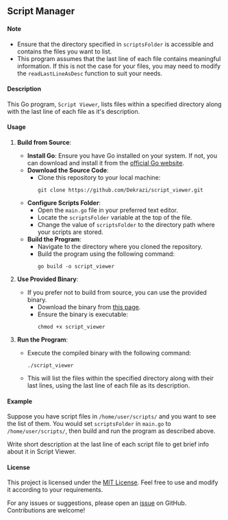 ## Script Manager

#### Note
- Ensure that the directory specified in `scriptsFolder` is accessible and contains the files you want to list.
- This program assumes that the last line of each file contains meaningful information. If this is not the case for your files, you may need to modify the `readLastLineAsDesc` function to suit your needs.

#### Description
This Go program, `Script Viewer`, lists files within a specified directory along with the last line of each file as it's description.

#### Usage
1. **Build from Source**:
   - **Install Go**: Ensure you have Go installed on your system. If not, you can download and install it from the [official Go website](https://golang.org/dl/).
   - **Download the Source Code**:
     - Clone this repository to your local machine:
       ```shell
       git clone https://github.com/Dekrazi/script_viewer.git
       ```
   - **Configure Scripts Folder**:
     - Open the `main.go` file in your preferred text editor.
     - Locate the `scriptsFolder` variable at the top of the file.
     - Change the value of `scriptsFolder` to the directory path where your scripts are stored.
   - **Build the Program**:
     - Navigate to the directory where you cloned the repository.
     - Build the program using the following command:
       ```shell
       go build -o script_viewer
       ```
2. **Use Provided Binary**:
   - If you prefer not to build from source, you can use the provided binary.
     - Download the binary from [this page](https://github.com/Dekrazi/script_viewer/blob/main/script_viewer).
     - Ensure the binary is executable:
       ```shell
       chmod +x script_viewer
       ```

3. **Run the Program**:
   - Execute the compiled binary with the following command:
     ```shell
     ./script_viewer
     ```
   - This will list the files within the specified directory along with their last lines, using the last line of each file as its description.

#### Example
Suppose you have script files in `/home/user/scripts/` and you want to see the list of them. You would set `scriptsFolder` in `main.go` to `/home/user/scripts/`, then build and run the program as described above.

Write short description at the last line of each script file to get brief info about it in Script Viewer.



#### License
This project is licensed under the [MIT License](LICENSE). Feel free to use and modify it according to your requirements.

For any issues or suggestions, please open an [issue](https://github.com/yourusername/yourrepository/issues) on GitHub. Contributions are welcome!

